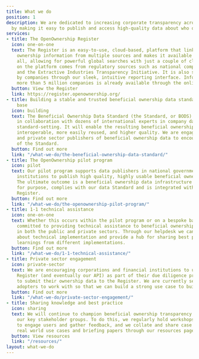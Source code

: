 ```yaml
---
title: What we do
position: 1
description: We are dedicated to increasing corporate transparency across the world
  by making it easy to publish and access high-quality data about who owns companies.
services:
- title: The OpenOwnership Register
  icon: one-on-one
  text: The Register is an easy-to-use, cloud-based, platform that links beneficial
    ownership information from multiple sources and makes it available for free to
    all, allowing for powerful global searches with just a couple of clicks. Data
    on the platform comes from regulatory sources such as national companies registers
    and the Extractive Industries Transparency Initiative. It is also self-submitted
    by companies through our sleek, intuitive reporting interface. Information from
    more than 5 million companies is already available through the online portal.
  button: View the Register
  link: https://register.openownership.org/
- title: Building a stable and trusted beneficial ownership data standard and user
    base
  icon: building
  text: The Beneficial Ownership Data Standard (the Standard, or BODS) is being developed
    in collaboration with dozens of international experts in company data and in technical
    standard-setting. It will enable the resulting beneficial ownership data to be
    interoperable, more easily reused, and higher quality. We are engaging with public
    and private sector publishers of beneficial ownership data to encourage uptake
    of the Standard.
  button: Find out more
  link: "/what-we-do/the-beneficial-ownership-data-standard/"
- title: The OpenOwnership pilot program
  icon: pilot
  text: Our pilot program supports data publishers in national governments and multinational
    institutions to publish high quality, highly usable beneficial ownership data.
    The ultimate outcome is a beneficial ownership data infrastructure that is fit
    for purpose, complies with our data Standard and is integrated with the OpenOwnership
    Register.
  button: Find out more
  link: "/what-we-do/the-openownership-pilot-program/"
- title: 1-1 technical assistance
  icon: one-on-one
  text: Whether this occurs within the pilot program or on a bespoke basis, we are
    committed to providing technical assistance to beneficial ownership data publishers
    in both the public and private sectors. Through our helpdesk we can answer questions
    about technical implementation and provide a hub for sharing best practice and
    learnings from different implementations.
  button: Find out more
  link: "/what-we-do/1-1-technical-assistance/"
- title: Private sector engagement
  icon: private-sector
  text: We are encouraging corporations and financial institutions to use the OpenOwnership
    Register (and eventually our API) as part of their due diligence processes and
    to submit their ownership data to the Register. We are currently seeking early
    adopters to work with so that we can build a strong use case to build momentum.
  button: Find out more
  link: "/what-we-do/private-sector-engagement/"
- title: Sharing knowledge and best practice
  icon: sharing
  text: We will continue to champion beneficial ownership transparency amongst all
    our key stakeholder groups. To do this, we regularly hold workshops and events
    to engage users and gather feedback, and we collate and share case studies of
    real world use cases and briefing papers through our resources page.
  button: View resources
  link: "/resources/"
layout: what-we-do
---
```



